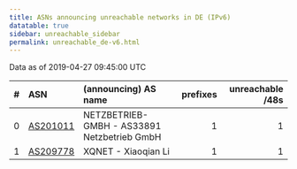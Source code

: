 ```yaml
---
title: ASNs announcing unreachable networks in DE (IPv6)
datatable: true
sidebar: unreachable_sidebar
permalink: unreachable_de-v6.html
---
```


Data as of 2019-04-27 09:45:00 UTC


<div class="datatable-begin"></div>

|   # | ASN                                      | (announcing) AS name                        |   prefixes |   unreachable /48s |
|----:|:-----------------------------------------|:--------------------------------------------|-----------:|-------------------:|
|   0 | [AS201011](unreachable_AS201011-v6.html) | NETZBETRIEB-GMBH - AS33891 Netzbetrieb GmbH |          1 |                  1 |
|   1 | [AS209778](unreachable_AS209778-v6.html) | XQNET - Xiaoqian Li                         |          1 |                  1 |

<div class="datatable-end"></div>